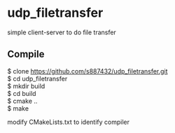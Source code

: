 # udp_filetransfer
simple client-server to do file transfer

## Compile
$ clone https://github.com/s887432/udp_filetransfer.git<br>
$ cd udp_filetransfer<br>
$ mkdir build<br>
$ cd build<br>
$ cmake ..<br>
$ make<br>

modify CMakeLists.txt to identify compiler
